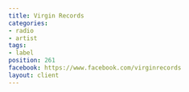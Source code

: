 ```yaml
---
title: Virgin Records
categories:
- radio
- artist
tags:
- label
position: 261
facebook: https://www.facebook.com/virginrecords
layout: client
---
```


